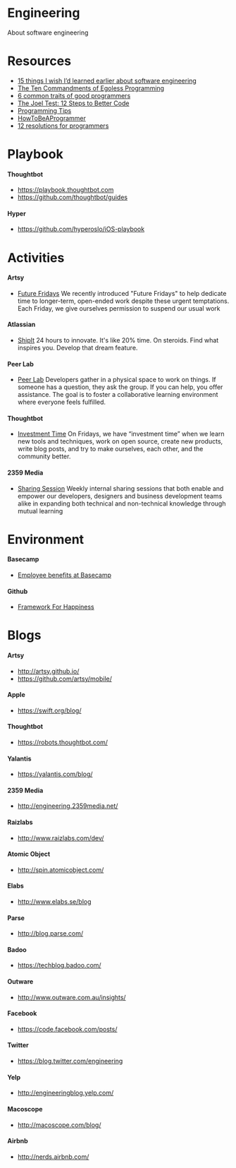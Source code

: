# Engineering
About software engineering

# Resources

- [15 things I wish I’d learned earlier about software engineering](https://medium.com/@kyleve/15-things-i-wish-id-learned-earlier-about-software-engineering-c9a4b16d36de)
- [The Ten Commandments of Egoless Programming](http://blog.codinghorror.com/the-ten-commandments-of-egoless-programming/)
- [6 common traits of good programmers](http://www.royvanrijn.com/blog/2013/12/6-traits-of-good-programmers/)
- [The Joel Test: 12 Steps to Better Code](http://www.joelonsoftware.com/articles/fog0000000043.html)
- [Programming Tips](http://www.yacoset.com/Home/programming-tips)
- [HowToBeAProgrammer](https://github.com/braydie/HowToBeAProgrammer)
- [12 resolutions for programmers](http://matt.might.net/articles/programmers-resolutions/)

# Playbook

#### Thoughtbot
- https://playbook.thoughtbot.com
- https://github.com/thoughtbot/guides

#### Hyper
- https://github.com/hyperoslo/iOS-playbook

# Activities

#### Artsy
- [Future Fridays](http://artsy.github.io/blog/2015/12/22/future-fridays/)
We recently introduced "Future Fridays" to help dedicate time to longer-term, open-ended work despite these urgent temptations. Each Friday, we give ourselves permission to suspend our usual work

#### Atlassian
- [ShipIt](https://www.atlassian.com/company/shipit)
24 hours to innovate. It's like 20% time. On steroids. Find what inspires you. Develop that dream feature.

#### Peer Lab
- [Peer Lab](http://artsy.github.io/blog/2015/08/10/peer-lab/)
Developers gather in a physical space to work on things. If someone has a question, they ask the group. If you can help, you offer assistance. The goal is to foster a collaborative learning environment where everyone feels fulfilled.

#### Thoughtbot
- [Investment Time](https://thoughtbot.com/jobs)
On Fridays, we have “investment time” when we learn new tools and techniques, work on open source, create new products, write blog posts, and try to make ourselves, each other, and the community better.

#### 2359 Media
- [Sharing Session](http://2359media.com/2014/10/29/perspective-what-i-learnt-from-a-serial-entrepreneur/)
Weekly internal sharing sessions that both enable and empower our developers, designers and business development teams alike in expanding both technical and non-technical knowledge through mutual learning

# Environment

#### Basecamp
- [Employee benefits at Basecamp](https://m.signalvnoise.com/employee-benefits-at-basecamp-d2d46fd06c58#.sowqf2pl7)

#### Github
- [Framework For Happiness](https://www.youtube.com/watch?v=i0FzgvYxdvk)

# Blogs

#### Artsy
- http://artsy.github.io/
- https://github.com/artsy/mobile/

#### Apple
- https://swift.org/blog/

#### Thoughtbot
- https://robots.thoughtbot.com/

#### Yalantis
- https://yalantis.com/blog/

#### 2359 Media
- http://engineering.2359media.net/

#### Raizlabs
- http://www.raizlabs.com/dev/

#### Atomic Object
- http://spin.atomicobject.com/

#### Elabs
- http://www.elabs.se/blog

#### Parse
- http://blog.parse.com/

#### Badoo
- https://techblog.badoo.com/

#### Outware
- http://www.outware.com.au/insights/

#### Facebook
- https://code.facebook.com/posts/

#### Twitter
- https://blog.twitter.com/engineering

#### Yelp
- http://engineeringblog.yelp.com/

#### Macoscope
- http://macoscope.com/blog/

#### Airbnb
- http://nerds.airbnb.com/
